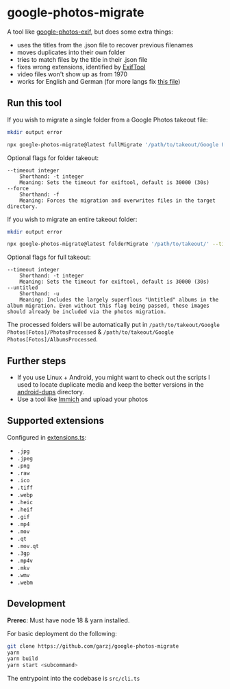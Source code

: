 # google-photos-migrate

A tool like [google-photos-exif](https://github.com/mattwilson1024/google-photos-exif), but does some extra things:

- uses the titles from the .json file to recover previous filenames
- moves duplicates into their own folder
- tries to match files by the title in their .json file
- fixes wrong extensions, identified by [ExifTool](https://exiftool.org/)
- video files won't show up as from 1970
- works for English and German (for more langs fix [this file](./src/meta/find-meta-file.ts))

## Run this tool

If you wish to migrate a single folder from a Google Photos takeout file:

```bash
mkdir output error

npx google-photos-migrate@latest fullMigrate '/path/to/takeout/Google Fotos' './output' './error' --timeout 60000
```
Optional flags for folder takeout:
```
--timeout integer 
    Shorthand: -t integer
    Meaning: Sets the timeout for exiftool, default is 30000 (30s)
--force 
    Shorthand: -f
    Meaning: Forces the migration and overwrites files in the target directory.
```

If you wish to migrate an entire takeout folder:

```bash
mkdir output error

npx google-photos-migrate@latest folderMigrate '/path/to/takeout/' --timeout 60000
```
Optional flags for full takeout:
```
--timeout integer 
    Shorthand: -t integer
    Meaning: Sets the timeout for exiftool, default is 30000 (30s)
--untitled
    Shorthand: -u
    Meaning: Includes the largely superflous "Untitled" albums in the album migration. Even without this flag being passed, these images should already be included via the photos migration.
```

The processed folders will be automatically put in `/path/to/takeout/Google Photos[Fotos]/PhotosProcessed` & `/path/to/takeout/Google Photos[Fotos]/AlbumsProcessed`.

## Further steps

- If you use Linux + Android, you might want to check out the scripts I used to locate duplicate media and keep the better versions in the [android-dups](./android-dups/) directory.
- Use a tool like [Immich](https://github.com/immich-app/immich) and upload your photos

## Supported extensions

Configured in [extensions.ts](./src/config/extensions.ts):

- `.jpg`
- `.jpeg`
- `.png`
- `.raw`
- `.ico`
- `.tiff`
- `.webp`
- `.heic`
- `.heif`
- `.gif`
- `.mp4`
- `.mov`
- `.qt`
- `.mov.qt`
- `.3gp`
- `.mp4v`
- `.mkv`
- `.wmv`
- `.webm`

## Development
**Prerec**: Must have node 18 & yarn installed.

For basic deployment do the following:
```bash
git clone https://github.com/garzj/google-photos-migrate
yarn 
yarn build
yarn start <subcommand>
```
The entrypoint into the codebase is `src/cli.ts`